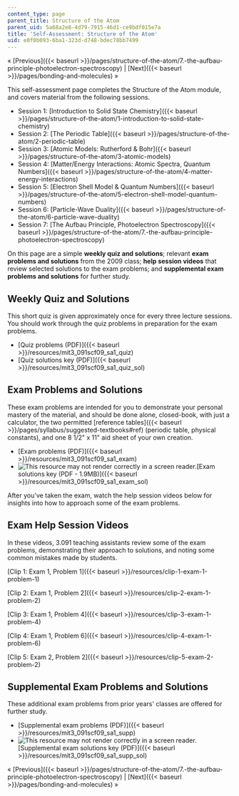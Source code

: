 ```yaml
---
content_type: page
parent_title: Structure of the Atom
parent_uid: 5a68a2e8-4d79-7915-46d1-ce9bdf015e7a
title: 'Self-Assessment: Structure of the Atom'
uid: e0f0b093-6ba1-323d-d748-bdec78bb7499
---
```


« [Previous]({{< baseurl >}}/pages/structure-of-the-atom/7.-the-aufbau-principle-photoelectron-spectroscopy) | [Next]({{< baseurl >}}/pages/bonding-and-molecules) »

This self-assessment page completes the Structure of the Atom module, and covers material from the following sessions.

*   Session 1: [Introduction to Solid State Chemistry]({{< baseurl >}}/pages/structure-of-the-atom/1-introduction-to-solid-state-chemistry)
*   Session 2: [The Periodic Table]({{< baseurl >}}/pages/structure-of-the-atom/2-periodic-table)
*   Session 3: [Atomic Models: Rutherford & Bohr]({{< baseurl >}}/pages/structure-of-the-atom/3-atomic-models)
*   Session 4: [Matter/Energy Interactions: Atomic Spectra, Quantum Numbers]({{< baseurl >}}/pages/structure-of-the-atom/4-matter-energy-interactions)
*   Session 5: [Electron Shell Model & Quantum Numbers]({{< baseurl >}}/pages/structure-of-the-atom/5-electron-shell-model-quantum-numbers)
*   Session 6: [Particle-Wave Duality]({{< baseurl >}}/pages/structure-of-the-atom/6-particle-wave-duality)
*   Session 7: [The Aufbau Principle, Photoelectron Spectroscopy]({{< baseurl >}}/pages/structure-of-the-atom/7.-the-aufbau-principle-photoelectron-spectroscopy)

On this page are a simple **weekly quiz and solutions**; relevant **exam problems and solutions** from the 2009 class; **help session videos** that review selected solutions to the exam problems; and **supplemental exam problems and solutions** for further study.

Weekly Quiz and Solutions
-------------------------

This short quiz is given approximately once for every three lecture sessions. You should work through the quiz problems in preparation for the exam problems.

*   [Quiz problems (PDF)]({{< baseurl >}}/resources/mit3_091scf09_sa1_quiz)
*   [Quiz solutions key (PDF)]({{< baseurl >}}/resources/mit3_091scf09_sa1_quiz_sol)

Exam Problems and Solutions
---------------------------

These exam problems are intended for you to demonstrate your personal mastery of the material, and should be done alone, closed-book, with just a calculator, the two permitted [reference tables]({{< baseurl >}}/pages/syllabus/suggested-textbooks#ref) (periodic table, physical constants), and one 8 1/2" x 11" aid sheet of your own creation.

*   [Exam problems (PDF)]({{< baseurl >}}/resources/mit3_091scf09_sa1_exam)
*   ![This resource may not render correctly in a screen reader.](/images/inacessible.gif)[Exam solutions key (PDF - 1.9MB)]({{< baseurl >}}/resources/mit3_091scf09_sa1_exam_sol)

After you've taken the exam, watch the help session videos below for insights into how to approach some of the exam problems.

Exam Help Session Videos
------------------------

In these videos, 3.091 teaching assistants review some of the exam problems, demonstrating their approach to solutions, and noting some common mistakes made by students.

[Clip 1: Exam 1, Problem 1]({{< baseurl >}}/resources/clip-1-exam-1-problem-1)

[Clip 2: Exam 1, Problem 2]({{< baseurl >}}/resources/clip-2-exam-1-problem-2)

[Clip 3: Exam 1, Problem 4]({{< baseurl >}}/resources/clip-3-exam-1-problem-4)

[Clip 4: Exam 1, Problem 6]({{< baseurl >}}/resources/clip-4-exam-1-problem-6)

[Clip 5: Exam 2, Problem 2]({{< baseurl >}}/resources/clip-5-exam-2-problem-2)

Supplemental Exam Problems and Solutions
----------------------------------------

These additional exam problems from prior years' classes are offered for further study.

*   [Supplemental exam problems (PDF)]({{< baseurl >}}/resources/mit3_091scf09_sa1_supp)
*   ![This resource may not render correctly in a screen reader.](/images/inacessible.gif)[Supplemental exam solutions key (PDF)]({{< baseurl >}}/resources/mit3_091scf09_sa1_supp_sol)

« [Previous]({{< baseurl >}}/pages/structure-of-the-atom/7.-the-aufbau-principle-photoelectron-spectroscopy) | [Next]({{< baseurl >}}/pages/bonding-and-molecules) »